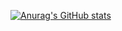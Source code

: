 
[![Anurag's GitHub stats](https://github-readme-stats.vercel.app/api?username=Targoyle)](https://github.com/anuraghazra/github-readme-stats)
